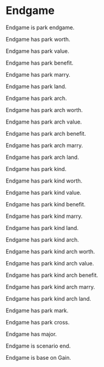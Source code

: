 # Endgame

Endgame is park endgame.

Endgame has park worth.

Endgame has park value.

Endgame has park benefit.

Endgame has park marry.

Endgame has park land.

Endgame has park arch.

Endgame has park arch worth.

Endgame has park arch value.

Endgame has park arch benefit.

Endgame has park arch marry.

Endgame has park arch land.

Endgame has park kind.

Endgame has park kind worth.

Endgame has park kind value.

Endgame has park kind benefit.

Endgame has park kind marry.

Endgame has park kind land.

Endgame has park kind arch.

Endgame has park kind arch worth.

Endgame has park kind arch value.

Endgame has park kind arch benefit.

Endgame has park kind arch marry.

Endgame has park kind arch land.

Endgame has park mark.

Endgame has park cross.

Endgame has major.

Endgame is scenario end.

Endgame is base on Gain.